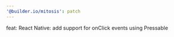 ```yaml
---
'@builder.io/mitosis': patch
---
```


feat: React Native: add support for onClick events using Pressable
